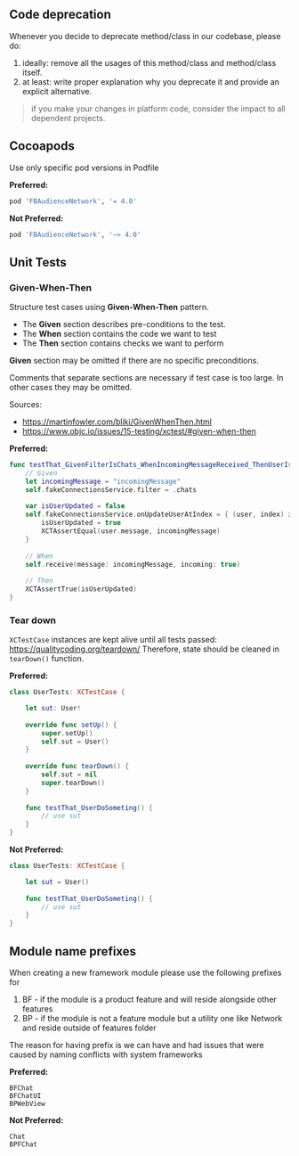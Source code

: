 ## Code deprecation

Whenever you decide to deprecate method/class in our codebase, please do:
1) ideally: remove all the usages of this method/class and method/class itself.
2) at least: write proper explanation why you deprecate it and provide an explicit alternative.

> if you make your changes in platform code, consider the impact to all dependent projects.

## Cocoapods

Use only specific pod versions in Podfile

**Preferred:**
```bash
pod 'FBAudienceNetwork', '= 4.0'
```
**Not Preferred:**
```bash
pod 'FBAudienceNetwork', '~> 4.0'
```
## Unit Tests

### Given-When-Then

Structure test cases using **Given-When-Then** pattern.

* The **Given** section describes pre-conditions to the test. 
* The **When** section contains the code we want to test
* The **Then** section contains checks we want to perform

**Given** section may be omitted if there are no specific preconditions.

Comments that separate sections are necessary if test case is too large. In other cases they may be omitted.

Sources:
* https://martinfowler.com/bliki/GivenWhenThen.html
* https://www.objc.io/issues/15-testing/xctest/#given-when-then

**Preferred:**
```swift
func testThat_GivenFilterIsChats_WhenIncomingMessageReceived_ThenUserIsUpdatedWithIncomingMessage() {
    // Given
    let incomingMessage = "incomingMessage"
    self.fakeConnectionsService.filter = .chats
    
    var isUserUpdated = false
    self.fakeConnectionsService.onUpdateUserAtIndex = { (user, index) in
        isUserUpdated = true
        XCTAssertEqual(user.message, incomingMessage)
    }
    
    // When
    self.receive(message: incomingMessage, incoming: true)
    
    // Then
    XCTAssertTrue(isUserUpdated)
}
```

### Tear down

`XCTestCase` instances are kept alive until all tests passed: https://qualitycoding.org/teardown/ Therefore, state should be cleaned in `tearDown()` function.

**Preferred:**
```swift
class UserTests: XCTestCase {

    let sut: User!
    
    override func setUp() {
        super.setUp()
        self.sut = User()
    }
    
    override func tearDown() {
        self.sut = nil
        super.tearDown()
    }
    
    func testThat_UserDoSometing() {
        // use sut  
    }
}
```

**Not Preferred:**
```swift
class UserTests: XCTestCase {

    let sut = User()
    
    func testThat_UserDoSometing() {
        // use sut  
    }
}
```

## Module name prefixes

When creating a new framework module please use the following prefixes for
1) BF - if the module is a product feature and will reside alongside other features
2) BP - if the module is not a feature module but a utility one like Network and reside outside of features folder

The reason for having prefix is we can have and had issues that were caused by naming conflicts with system frameworks

**Preferred:**
```
BFChat
BFChatUI
BPWebView
```
**Not Preferred:**
```
Chat
BPFChat
```

